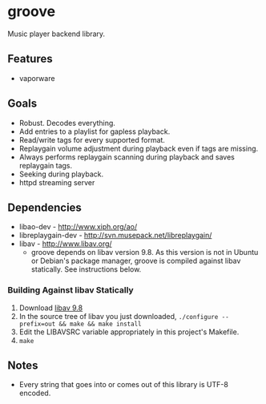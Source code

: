 # groove

Music player backend library.

## Features

 * vaporware

## Goals

 * Robust. Decodes everything.
 * Add entries to a playlist for gapless playback.
 * Read/write tags for every supported format.
 * Replaygain volume adjustment during playback even if tags are missing.
 * Always performs replaygain scanning during playback and saves replaygain tags.
 * Seeking during playback.
 * httpd streaming server

## Dependencies

 * libao-dev - http://www.xiph.org/ao/
 * libreplaygain-dev - http://svn.musepack.net/libreplaygain/
 * libav - http://www.libav.org/
   - groove depends on libav version 9.8. As this version is not in Ubuntu or
     Debian's package manager, groove is compiled against libav statically.
     See instructions below.

### Building Against libav Statically

 1. Download [libav 9.8](https://www.libav.org/download.html#release_9)
 2. In the source tree of libav you just downloaded,
    `./configure --prefix=out && make && make install`
 3. Edit the LIBAVSRC variable appropriately in this project's Makefile.
 4. `make`

## Notes
 
 * Every string that goes into or comes out of this library is UTF-8 encoded.

